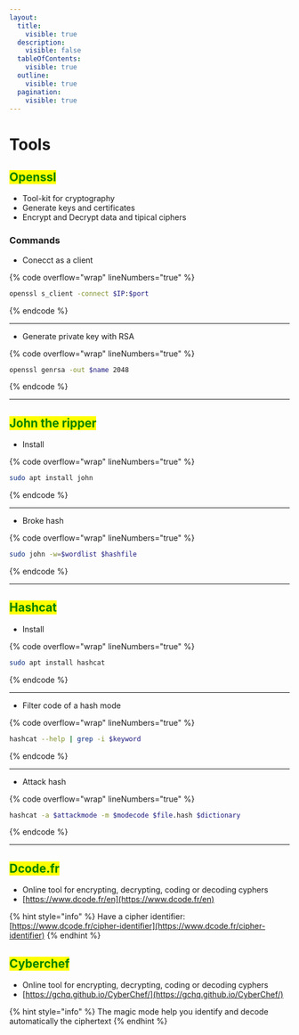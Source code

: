 ```yaml
---
layout:
  title:
    visible: true
  description:
    visible: false
  tableOfContents:
    visible: true
  outline:
    visible: true
  pagination:
    visible: true
---
```


# Tools

## <mark style="color:green;">Openssl</mark>

* Tool-kit for cryptography
* Generate keys and certificates
* Encrypt and Decrypt data and tipical ciphers

### **Commands**

* Conecct as a client

{% code overflow="wrap" lineNumbers="true" %}
```bash
openssl s_client -connect $IP:$port
```
{% endcode %}

***

* Generate private key with RSA

{% code overflow="wrap" lineNumbers="true" %}
```bash
openssl genrsa -out $name 2048
```
{% endcode %}

***



## <mark style="color:green;">John the ripper</mark>

* Install

{% code overflow="wrap" lineNumbers="true" %}
```bash
sudo apt install john
```
{% endcode %}

***

* Broke hash

{% code overflow="wrap" lineNumbers="true" %}
```bash
sudo john -w=$wordlist $hashfile
```
{% endcode %}

***



## <mark style="color:green;">Hashcat</mark>

* Install

{% code overflow="wrap" lineNumbers="true" %}
```bash
sudo apt install hashcat
```
{% endcode %}

***

* Filter code of a hash mode

{% code overflow="wrap" lineNumbers="true" %}
```bash
hashcat --help | grep -i $keyword
```
{% endcode %}

***

* Attack hash

{% code overflow="wrap" lineNumbers="true" %}
```bash
hashcat -a $attackmode -m $modecode $file.hash $dictionary
```
{% endcode %}

***



## <mark style="color:green;">Dcode.fr</mark>

* Online tool for encrypting, decrypting, coding or decoding cyphers
* [https://www.dcode.fr/en](https://www.dcode.fr/en)

{% hint style="info" %}
Have a cipher identifier: [https://www.dcode.fr/cipher-identifier](https://www.dcode.fr/cipher-identifier)
{% endhint %}



## <mark style="color:green;">Cyberchef</mark>

* Online tool for encrypting, decrypting, coding or decoding cyphers
* [https://gchq.github.io/CyberChef/](https://gchq.github.io/CyberChef/)

{% hint style="info" %}
The magic mode help you identify and decode automatically the ciphertext
{% endhint %}

